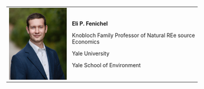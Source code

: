 <table>
  <tr>
    <td><img src="https://github.com/efenichel/efenichel.github.io/blob/main/fenichel_eli_2023.jpg" alt="head shot" width="200"/></td>
    <td>
      <p><b>Eli P. Fenichel</b></p>
      <p>Knobloch Family Professor of Natural REe source Economics</p>
      <p>Yale University</p>
      <p>Yale School of Environment</p>
    </td>
  </tr>
</table>



<!--

<img src="https://github.com/efenichel/efenichel.github.io/blob/main/fenichel_eli_2023.jpg" alt="second headshot" width="400"/>

# Eli P. Fenichel, PhD
## Knobloch Family Professor of Natural Resource Economics
## Yale University
https://scholar.google.com/citations?user=PTFuF2cAAAAJ&hl=en


<img src="https://github.com/efenichel/efenichel.github.io/blob/main/fenichel_eli_2023.jpg" alt="second headshot" width="400"/>
-->
